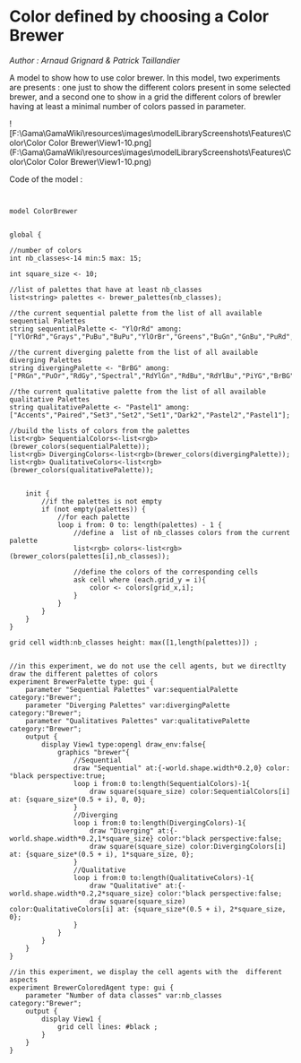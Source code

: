 [//]: # (keyword|operator_brewer_palettes)
[//]: # (keyword|operator_brewer_colors)
[//]: # (keyword|operator_not)
[//]: # (keyword|concept_color)
# Color defined by choosing a Color Brewer


_Author :  Arnaud Grignard & Patrick Taillandier_

A model to show how to use color brewer. In this model, two experiments are presents : one just to show the different colors present in some selected brewer, and a second one to show in a grid the different colors of brewler having at least a minimal number of colors passed in parameter.


![F:\Gama\GamaWiki\resources\images\modelLibraryScreenshots\Features\Color\Color Color Brewer\View1-10.png](F:\Gama\GamaWiki\resources\images\modelLibraryScreenshots\Features\Color\Color Color Brewer\View1-10.png)

Code of the model : 

```


model ColorBrewer


global {

//number of colors
int nb_classes<-14 min:5 max: 15;

int square_size <- 10;

//list of palettes that have at least nb_classes
list<string> palettes <- brewer_palettes(nb_classes);

//the current sequential palette from the list of all available sequential Palettes
string sequentialPalette <- "YlOrRd" among:["YlOrRd","Grays","PuBu","BuPu","YlOrBr","Greens","BuGn","GnBu","PuRd","Purples","Blues","Oranges","OrRd","Reds","YlGn","YlGnBu"];

//the current diverging palette from the list of all available diverging Palettes
string divergingPalette <- "BrBG" among:["PRGn","PuOr","RdGy","Spectral","RdYlGn","RdBu","RdYlBu","PiYG","BrBG"];

//the current qualitative palette from the list of all available qualitative Palettes
string qualitativePalette <- "Pastel1" among:["Accents","Paired","Set3","Set2","Set1","Dark2","Pastel2","Pastel1"];

//build the lists of colors from the palettes
list<rgb> SequentialColors<-list<rgb>(brewer_colors(sequentialPalette));
list<rgb> DivergingColors<-list<rgb>(brewer_colors(divergingPalette));
list<rgb> QualitativeColors<-list<rgb>(brewer_colors(qualitativePalette));


	init {
		//if the palettes is not empty
		if (not empty(palettes)) {
			//for each palette
			loop i from: 0 to: length(palettes) - 1 {
				//define a  list of nb_classes colors from the current palette
				list<rgb> colors<-list<rgb>(brewer_colors(palettes[i],nb_classes));
				
				//define the colors of the corresponding cells
				ask cell where (each.grid_y = i){
					color <- colors[grid_x,i];	
				}
			}
		}
	}
}

grid cell width:nb_classes height: max([1,length(palettes)]) ;


//in this experiment, we do not use the cell agents, but we directlty draw the different palettes of colors
experiment BrewerPalette type: gui {
	parameter "Sequential Palettes" var:sequentialPalette category:"Brewer";
	parameter "Diverging Palettes" var:divergingPalette category:"Brewer";
	parameter "Qualitatives Palettes" var:qualitativePalette category:"Brewer";
	output {
		display View1 type:opengl draw_env:false{
			graphics "brewer"{
				//Sequential
				draw "Sequential" at:{-world.shape.width*0.2,0} color:°black perspective:true;
				loop i from:0 to:length(SequentialColors)-1{
					draw square(square_size) color:SequentialColors[i] at: {square_size*(0.5 + i), 0, 0};
				}
				//Diverging
				loop i from:0 to:length(DivergingColors)-1{
					draw "Diverging" at:{-world.shape.width*0.2,1*square_size} color:°black perspective:false;
					draw square(square_size) color:DivergingColors[i] at: {square_size*(0.5 + i), 1*square_size, 0};
				}
				//Qualitative		
				loop i from:0 to:length(QualitativeColors)-1{
					draw "Qualitative" at:{-world.shape.width*0.2,2*square_size} color:°black perspective:false;
					draw square(square_size) color:QualitativeColors[i] at: {square_size*(0.5 + i), 2*square_size, 0};
				}
		    }
		}	
	}
}

//in this experiment, we display the cell agents with the  different aspects
experiment BrewerColoredAgent type: gui {
	parameter "Number of data classes" var:nb_classes category:"Brewer";
	output {
		display View1 {
			grid cell lines: #black ;
		}	
	}
}
```
